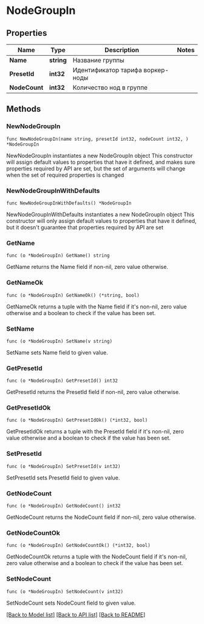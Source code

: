 # NodeGroupIn

## Properties

Name | Type | Description | Notes
------------ | ------------- | ------------- | -------------
**Name** | **string** | Название группы | 
**PresetId** | **int32** | Идентификатор тарифа воркер-ноды | 
**NodeCount** | **int32** | Количество нод в группе | 

## Methods

### NewNodeGroupIn

`func NewNodeGroupIn(name string, presetId int32, nodeCount int32, ) *NodeGroupIn`

NewNodeGroupIn instantiates a new NodeGroupIn object
This constructor will assign default values to properties that have it defined,
and makes sure properties required by API are set, but the set of arguments
will change when the set of required properties is changed

### NewNodeGroupInWithDefaults

`func NewNodeGroupInWithDefaults() *NodeGroupIn`

NewNodeGroupInWithDefaults instantiates a new NodeGroupIn object
This constructor will only assign default values to properties that have it defined,
but it doesn't guarantee that properties required by API are set

### GetName

`func (o *NodeGroupIn) GetName() string`

GetName returns the Name field if non-nil, zero value otherwise.

### GetNameOk

`func (o *NodeGroupIn) GetNameOk() (*string, bool)`

GetNameOk returns a tuple with the Name field if it's non-nil, zero value otherwise
and a boolean to check if the value has been set.

### SetName

`func (o *NodeGroupIn) SetName(v string)`

SetName sets Name field to given value.


### GetPresetId

`func (o *NodeGroupIn) GetPresetId() int32`

GetPresetId returns the PresetId field if non-nil, zero value otherwise.

### GetPresetIdOk

`func (o *NodeGroupIn) GetPresetIdOk() (*int32, bool)`

GetPresetIdOk returns a tuple with the PresetId field if it's non-nil, zero value otherwise
and a boolean to check if the value has been set.

### SetPresetId

`func (o *NodeGroupIn) SetPresetId(v int32)`

SetPresetId sets PresetId field to given value.


### GetNodeCount

`func (o *NodeGroupIn) GetNodeCount() int32`

GetNodeCount returns the NodeCount field if non-nil, zero value otherwise.

### GetNodeCountOk

`func (o *NodeGroupIn) GetNodeCountOk() (*int32, bool)`

GetNodeCountOk returns a tuple with the NodeCount field if it's non-nil, zero value otherwise
and a boolean to check if the value has been set.

### SetNodeCount

`func (o *NodeGroupIn) SetNodeCount(v int32)`

SetNodeCount sets NodeCount field to given value.



[[Back to Model list]](../README.md#documentation-for-models) [[Back to API list]](../README.md#documentation-for-api-endpoints) [[Back to README]](../README.md)



